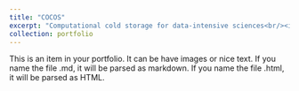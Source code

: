 ```yaml
---
title: "COCOS"
excerpt: "Computational cold storage for data-intensive sciences<br/><img src='/images/cocos.png' width='500'>"
collection: portfolio
---
```


This is an item in your portfolio. It can be have images or nice text. If you name the file .md, it will be parsed as markdown. If you name the file .html, it will be parsed as HTML. 
